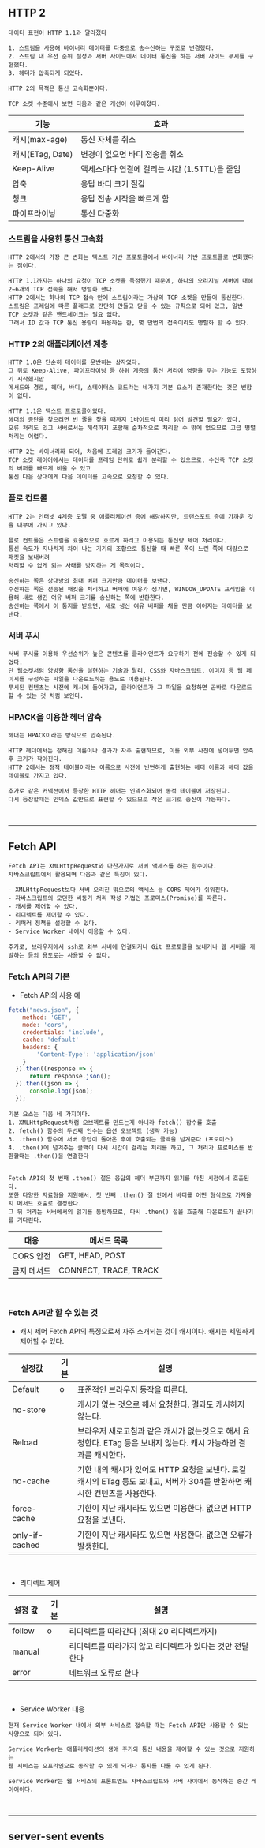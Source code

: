 ## HTTP 2
```
데이터 표현이 HTTP 1.1과 달라졌다

1. 스트림을 사용해 바이너리 데이터를 다중으로 송수신하는 구조로 변경했다.
2. 스트림 내 우선 순위 설정과 서버 사이드에서 데이터 통신을 하는 서버 사이드 푸시를 구현했다.
3. 헤더가 압축되게 되었다.

HTTP 2의 목적은 통신 고속화뿐이다.

TCP 소켓 수준에서 보면 다음과 같은 개선이 이루어졌다.
```

|기능|효과|
|---|---|
|캐시(max-age)|통신 자체를 취소|
|캐시(ETag, Date)|변경이 없으면 바디 전송을 취소|
|Keep-Alive|액세스마다 연결에 걸리는 시간 (1.5TTL)을 줄임|
|압축|응답 바디 크기 절감|
|청크|응답 전송 시작을 빠르게 함|
|파이프라이닝|통신 다중화|


### 스트림을 사용한 통신 고속화
```
HTTP 2에서의 가장 큰 변화는 텍스트 기반 프로토콜에서 바이너리 기반 프로토콜로 변화했다는 점이다.

HTTP 1.1까지는 하나의 요청이 TCP 소켓을 독점했기 때문에, 하나의 오리지널 서버에 대해 2~6개의 TCP 접속을 해서 병렬화 했다.
HTTP 2에서는 하나의 TCP 접속 안에 스트림이라는 가상의 TCP 소켓을 만들어 통신한다.
스트림은 프레임에 따른 플래그로 간단히 만들고 닫을 수 있는 규칙으로 되어 있고, 일반 TCP 소켓과 같은 핸드셰이크는 필요 없다.
그래서 ID 값과 TCP 통신 용량이 허용하는 한, 몇 만번의 접속이라도 병렬화 할 수 있다.
```

### HTTP 2의 애플리케이션 계층
```
HTTP 1.0은 단순히 데이터를 운반하는 상자였다.
그 뒤로 Keep-Alive, 파이프라이닝 등 하위 계층의 통신 처리에 영향을 주는 기능도 포함하기 시작했지만
메서드와 경로, 헤더, 바디, 스테이터스 코드라는 네가지 기본 요소가 존재한다는 것은 변함이 없다.

HTTP 1.1은 텍스트 프로토콜이였다.
헤더의 종단을 찾으려면 빈 줄을 찾을 때까지 1바이트씩 미리 읽어 발견할 필요가 있다.
오류 처리도 있고 서버로서는 해석까지 포함해 순차적으로 처리할 수 밖에 없으므로 고급 병렬 처리는 어렵다.

HTTP 2는 바이너리화 되어, 처음에 프레임 크기가 들어간다.
TCP 소켓 레이어에서는 데이터를 프레임 단위로 쉽게 분리할 수 있으므로, 수신측 TCP 소켓의 버퍼를 빠르게 비울 수 있고
통신 다음 상대에게 다음 데이터를 고속으로 요청할 수 있다.
```

### 플로 컨트롤
```
HTTP 2는 인터넷 4계층 모델 중 애플리케이션 층에 해당하지만, 트랜스포트 층에 가까운 것을 내부에 가지고 있다.

플로 컨트롤은 스트림을 효율적으로 흐르게 하려고 이용되는 통신량 제어 처리이다.
통신 속도가 지나치게 차이 나는 기기의 조합으로 통신할 때 빠른 쪽이 느린 쪽에 대량으로 패킷을 보내버려
처리할 수 없게 되는 사태를 방지하는 게 목적이다.

송신하는 쪽은 상대방의 최대 버퍼 크기만큼 데이터를 보낸다.
수신하는 쪽은 전송된 패킷을 처리하고 버퍼에 여유가 생기면, WINDOW_UPDATE 프레임을 이용해 새로 생긴 여유 버퍼 크기를 송신하는 쪽에 반환한다.
송신하는 쪽에서 이 통지를 받으면, 새로 생신 여유 버퍼를 채울 만큼 이어지는 데이터를 보낸다.
```

### 서버 푸시
```
서버 푸시를 이용해 우선순위가 높은 콘텐츠를 클라이언트가 요구하기 전에 전송할 수 있게 되었다.
단 웹소켓처럼 양방향 통신을 실현하는 기술과 달리, CSS와 자바스크립트, 이미지 등 웹 페이지를 구성하는 파일을 다운로드하는 용도로 이용된다.
푸시된 컨텐츠는 사전에 캐시에 들어가고, 클라이언트가 그 파일을 요청하면 곧바로 다운로드할 수 있는 것 처럼 보인다.
```

### HPACK을 이용한 헤더 압축
```
헤더는 HPACK이라는 방식으로 압축된다.

HTTP 헤더에서는 정해진 이름이나 결과가 자주 출현하므로, 이를 외부 사전에 넣어두면 압축 후 크기가 작아진다.
HTTP 2에서는 정적 테이블이라는 이름으로 사전에 빈번하게 출현하는 헤더 이름과 헤더 값을 테이블로 가지고 있다.

추가로 같은 커넥션에서 등장한 HTTP 헤더는 인덱스화되어 동적 테이블에 저장된다.
다시 등장할때는 인덱스 값만으로 표현할 수 있으므로 작은 크기로 송신이 가능하다.
```

<br>
<hr>

## Fetch API
```
Fetch API는 XMLHttpRequest와 마찬가지로 서버 액세스를 하는 함수이다.
자바스크립트에서 활용되며 다음과 같은 특징이 있다.

- XMLHttpRequest보다 서버 오리진 밖으로의 액세스 등 CORS 제어가 쉬워진다.
- 자바스크립트의 모던한 비동기 처리 작성 기법인 프로미스(Promise)를 따른다.
- 캐시를 제어할 수 있다.
- 리디렉트를 제어할 수 있다.
- 리퍼러 정책을 설정할 수 있다.
- Service Worker 내에서 이용할 수 있다.

추가로, 브라우저에서 ssh로 외부 서버에 연결되거나 Git 프로토콜을 보내거나 웹 서버를 개발하는 등의 용도로는 사용할 수 없다.
```

### Fetch API의 기본
- Fetch API의 사용 예

```javascript
fetch("news.json", {
    method: 'GET',
    mode: 'cors',
    credentials: 'include',
    cache: 'default'
    headers: {
        'Content-Type': 'application/json'
    }
  }).then((response => {
      return response.json();
  }).then((json => {
      console.log(json);
  });
```

```
기본 요소는 다음 네 가지이다.
1. XMLHttpRequest처럼 오브젝트를 만드는게 아니라 fetch() 함수를 호출
2. fetch() 함수의 두번째 인수는 옵션 오브젝트 (생략 가능)
3. .then() 함수에 서버 응답이 돌아온 후에 호출되는 콜백을 넘겨준다 (프로미스)
4. .then()에 넘겨주는 콜백이 다시 시간이 걸리는 처리를 하고, 그 처리가 프로미스를 반환할때는 .then()을 연결한다


Fetch API의 첫 번째 .then() 절은 응답의 헤더 부근까지 읽기를 마친 시점에서 호출된다.
또한 다양한 자료형을 지원해서, 첫 번째 .then() 절 안에서 바디를 어떤 형식으로 가져올지 메서드 호출로 결정한다.
그 뒤 처리는 서버에서의 읽기를 동반하므로, 다시 .then() 절을 호출해 다운로드가 끝나기를 기다린다.
```

|대응|메서드 목록|
|---|---|
|CORS 안전|GET, HEAD, POST|
|금지 메서드|CONNECT, TRACE, TRACK|


<br>

### Fetch API만 할 수 있는 것
- 캐시 제어
Fetch API의 특징으로서 자주 소개되는 것이 캐시이다. 캐시는 세밀하게 제어할 수 있다.

|설정값|기본|설명|
|---|---|---|
|Default|o|표준적인 브라우저 동작을 따른다.|
|no-store||캐시가 없는 것으로 해서 요청한다. 결과도 캐시하지 않는다.|
|Reload||브라우저 새로고침과 같은 캐시가 없는것으로 해서 요청한다. ETag 등은 보내지 않는다. 캐시 가능하면 결과를 캐시한다.|
|no-cache||기한 내의 캐시가 있어도 HTTP 요청을 보낸다. 로컬 캐시의 ETag 등도 보내고, 서버가 304를 반환하면 캐시한 컨텐츠를 사용한다.|
|force-cache||기한이 지난 캐시라도 있으면 이용한다. 없으면 HTTP 요청을 보낸다.|
|only-if-cached||기한이 지난 캐시라도 있으면 사용한다. 없으면 오류가 발생한다.|

<br>

- 리디렉트 제어

|설정 값|기본|설명|
|---|---|---|
|follow|o|리디렉트를 따라간다 (최대 20 리디렉트까지)|
|manual||리디렉트를 따라가지 않고 리디렉트가 있다는 것만 전달한다|
|error||네트워크 오류로 한다|

<br>

- Service Worker 대응
```
현재 Service Worker 내에서 외부 서비스로 접속할 때는 Fetch API만 사용할 수 있는 사양으로 되어 있다.

Service Worker는 애플리케이션의 생애 주기와 통신 내용을 제어할 수 있는 것으로 지원하는 
웹 서비스는 오프라인으로 동작할 수 있게 되거나 통지를 다룰 수 있게 된다.

Service Worker는 웹 서비스의 프론트엔드 자바스크립트와 서버 사이에서 동작하는 중간 레이어이다.
```

<br>
<hr>

## server-sent events





















